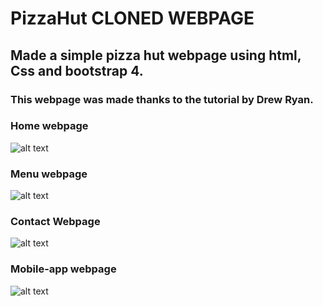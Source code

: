 # PizzaHut CLONED WEBPAGE
## Made a simple pizza hut webpage using html, Css and bootstrap 4.
### This webpage was made thanks to the tutorial by Drew Ryan.
### Home webpage 
![alt text](https://github.com/KhamdGek/PizzaHut_CLONED_WEBPAGE/blob/master/Capture.PNG)

### Menu webpage 
![alt text](https://github.com/KhamdGek/PizzaHut_CLONED_WEBPAGE/blob/master/12.PNG)

### Contact Webpage
![alt text](https://github.com/KhamdGek/PizzaHut_CLONED_WEBPAGE/blob/master/13.PNG)

### Mobile-app webpage 
![alt text](https://github.com/KhamdGek/PizzaHut_CLONED_WEBPAGE/blob/master/14.PNG)
